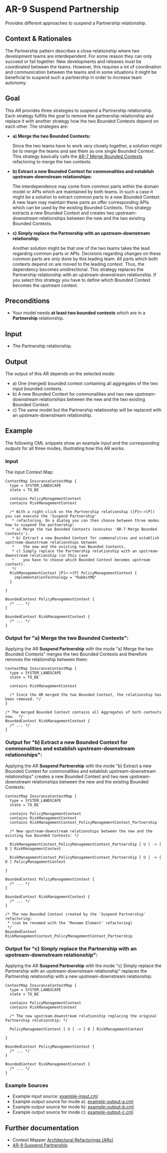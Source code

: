 # AR-9 Suspend Partnership
Provides different approaches to suspend a Partnership relationship.

## Context & Rationales
The Partnership pattern describes a close relationship where two development teams are interdependent. For some reason they can
only succeed or fail together. New developments and releases must be coordinated between the teams. However, this requires a lot
of coordination and communication between the teams and in some situations it might be beneficial to suspend such a partnership 
in order to increase team autonomy.

## Goal
This AR provides three strategies to suspend a Partnership relationship. Each strategy fulfills the goal to remove the partnership
relationship and replace it with another strategy how the two Bounded Contexts depend on each other. The strategies are:

 * **a) Merge the two Bounded Contexts:**
   
   Since the two teams have to work very closely together, a solution might be to merge the teams and see them as one single Bounded Context.
   This strategy basically calls the [AR-7 Merge Bounded Contexts](./../AR-7-Merge-Bounded-Contexts) refactoring to merge the two contexts.
   
 * **b) Extract a new Bounded Context for commonalities and establish upstream-downstream relationships:**
 
   The interdependence may come from common parts within the domain model or APIs which are maintained by both teams. In such a case it might 
   be a solution to extract common parts to a new Bounded Context. A new team may maintain these parts an offer corresponding APIs which
   can be used by the existing Bounded Contexts. This strategy extracts a new Bounded Context and creates two upstream-downstream
   relationships between the new and the two existing Bounded Contexts.
   
 * **c) Simply replace the Partnership with an upstream-downstream relationship:**
 
   Another solution might be that one of the two teams takes the lead regarding common parts or APIs. Decisions regarding changes on these
   common parts are only done by this leading team. All parts which both contexts depend on are moved to the leading context. Thus, the
   dependency becomes unidirectional. This strategy replaces the Partnership relationship with an upstream-downstream relationship. If you
   select this strategy you have to define which Bounded Context becomes the upstream context.
 
## Preconditions
 * Your model needs **at least two bounded contexts** which are in a **Partnership** relationship.

## Input
 * The Partnership relationship.
 
## Output
The output of this AR depends on the selected mode:
 * a) One (merged) bounded context containing all aggregates of the two input bounded contexts.
 * b) A new Bounded Context for commonalities and two new upstream-downstream relationships between the new and the two existing Bounded Context.
 * c) The same model but the Partnership relationship will be replaced with an upstream-downstream relationship.
 
## Example
The following CML snippets show an example _input_ and the corresponding _outputs_ for all three modes, illustrating how this AR works.

### Input
The input Context Map:
```
ContextMap InsuranceContextMap {
  type = SYSTEM_LANDSCAPE
  state = TO_BE
  
  contains PolicyManagementContext
  contains RiskManagementContext

  /* With a right-click on the Partnership relationship ([P]<->[P]) you can execute the 'Suspend Partnership' 
   * refactoring. On a dialog you can then choose between three modes how to suspend the partnership:
   * a) Merge the two Bounded Contexts (executes 'AR-7 Merge Bounded Contexts').
   * b) Extract a new Bounded Context for commonalities and establish upstream-downstream relationships between
   *    the new and the existing two Bounded Contexts.
   * c) Simply replace the Partnership relationship with an upstream-downstream relationship (in this case
   *    you have to choose which Bounded Context becomes upstream context).
   */
  RiskManagementContext [P]<->[P] PolicyManagementContext {
    implementationTechnology = "RabbitMQ"
  }

}

BoundedContext PolicyManagementContext {
  /* ... */
}

BoundedContext RiskManagementContext {
  /* ... */
}
```

### Output for "a) Merge the two Bounded Contexts":
Applying the AR **Suspend Partnership** with the mode "a) Merge the two Bounded Contexts" merges the two
Bounded Contexts and therefore removes the relationship between them:
```
ContextMap InsuranceContextMap {
  type = SYSTEM_LANDSCAPE
  state = TO_BE
  
  contains RiskManagementContext
  
  /* Since the AR merged the two Bounded Context, the relationship has been removed. */
}

/* The merged Bounded Context contains all Aggregates of both contexts now.  */
BoundedContext RiskManagementContext {
  /* ... */
}
```

### Output for "b) Extract a new Bounded Context for commonalities and establish upstream-downstream relationships":
Applying the AR **Suspend Partnership** with the mode "b) Extract a new Bounded Context for commonalities and establish 
upstream-downstream relationships" creates a new Bounded Context and two new upstream-downstream relationships between
the new and the existing Bounded Contexts:
```
ContextMap InsuranceContextMap {
  type = SYSTEM_LANDSCAPE
  state = TO_BE
  
  contains PolicyManagementContext
  contains RiskManagementContext
  contains RiskManagementContext_PolicyManagementContext_Partnership

  /* New upstream-downstream relationships between the new and the existing two Bounded Contexts: */

  RiskManagementContext_PolicyManagementContext_Partnership [ U ] -> [ D ] RiskManagementContext

  RiskManagementContext_PolicyManagementContext_Partnership [ U ] -> [ D ] PolicyManagementContext

}

BoundedContext PolicyManagementContext {
  /* ... */
}

BoundedContext RiskManagementContext {
  /* ... */
}

/* The new Bounded Context created by the 'Suspend Partnership' refactoring:
 * (can be renamed with the 'Rename Element' refactoring)
 */
BoundedContext RiskManagementContext_PolicyManagementContext_Partnership
```

### Output for "c) Simply replace the Partnership with an upstream-downstream relationship":
Applying the AR **Suspend Partnership** with the mode "c) Simply replace the Partnership with an upstream-downstream 
relationship" replaces the Partnership relationship with a new upstream-downstream relationship:
```
ContextMap InsuranceContextMap {
  type = SYSTEM_LANDSCAPE
  state = TO_BE
  
  contains PolicyManagementContext
  contains RiskManagementContext

  /* The new upstream-downstream relationship replacing the original Partnership relationship: */
  
  PolicyManagementContext [ U ] -> [ D ] RiskManagementContext

}

BoundedContext PolicyManagementContext {
  /* ... */
}

BoundedContext RiskManagementContext {
  /* ... */
}
```

### Example Sources
 * Example input source: [example-input.cml](./example-input.cml)
 * Example output source for mode a): [example-output-a.cml](./example-output-a.cml)
 * Example output source for mode b): [example-output-b.cml](./example-output-b.cml)
 * Example output source for mode c): [example-output-c.cml](./example-output-c.cml)
 
## Further documentation
 * Context Mapper [Architectural Refactorings (ARs)](https://contextmapper.org/docs/architectural-refactorings/)
 * [AR-9 Suspend Partnership](https://contextmapper.org/docs/ar-suspend-partnership/)
